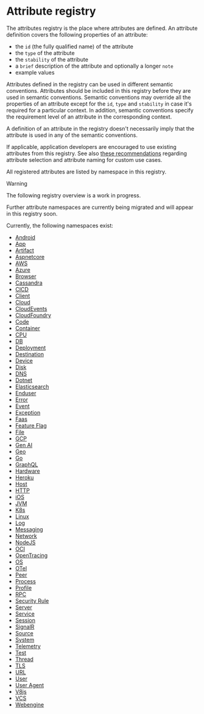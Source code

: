 <!--- Hugo front matter used to generate the website version of this page:
linkTitle: Registry
weight: -2
auto_gen: below
--->

<!-- NOTE: THIS FILE IS AUTOGENERATED. DO NOT EDIT BY HAND. -->
<!-- see templates/registry/markdown/readme.md.j2 -->

# Attribute registry

The attributes registry is the place where attributes are defined. An attribute definition covers the following properties of an attribute:

- the `id` (the fully qualified name) of the attribute
- the `type` of the attribute
- the `stability` of the attribute
- a `brief` description of the attribute and optionally a longer `note`
- example values

Attributes defined in the registry can be used in different semantic conventions. Attributes should be included in this registry before they are used in semantic conventions. Semantic conventions may override all the properties of an attribute except for the `id`, `type` and `stability` in case it's required for a particular context. In addition, semantic conventions specify the requirement level of an attribute in the corresponding context.

A definition of an attribute in the registry doesn't necessarily imply that the attribute is used in any of the semantic conventions.

If applicable, application developers are encouraged to use existing attributes from this registry. See also [these recommendations][developers recommendations] regarding attribute selection and attribute naming for custom use cases.

All registered attributes are listed by namespace in this registry.

> [!WARNING]
>
> The following registry overview is a work in progress.
>
> Further attribute namespaces are currently being migrated and will appear in this registry soon.

Currently, the following namespaces exist:

- [Android](android.md)
- [App](app.md)
- [Artifact](artifact.md)
- [Aspnetcore](aspnetcore.md)
- [AWS](aws.md)
- [Azure](azure.md)
- [Browser](browser.md)
- [Cassandra](cassandra.md)
- [CICD](cicd.md)
- [Client](client.md)
- [Cloud](cloud.md)
- [CloudEvents](cloudevents.md)
- [CloudFoundry](cloudfoundry.md)
- [Code](code.md)
- [Container](container.md)
- [CPU](cpu.md)
- [DB](db.md)
- [Deployment](deployment.md)
- [Destination](destination.md)
- [Device](device.md)
- [Disk](disk.md)
- [DNS](dns.md)
- [Dotnet](dotnet.md)
- [Elasticsearch](elasticsearch.md)
- [Enduser](enduser.md)
- [Error](error.md)
- [Event](event.md)
- [Exception](exception.md)
- [Faas](faas.md)
- [Feature Flag](feature-flag.md)
- [File](file.md)
- [GCP](gcp.md)
- [Gen AI](gen-ai.md)
- [Geo](geo.md)
- [Go](go.md)
- [GraphQL](graphql.md)
- [Hardware](hardware.md)
- [Heroku](heroku.md)
- [Host](host.md)
- [HTTP](http.md)
- [iOS](ios.md)
- [JVM](jvm.md)
- [K8s](k8s.md)
- [Linux](linux.md)
- [Log](log.md)
- [Messaging](messaging.md)
- [Network](network.md)
- [NodeJS](nodejs.md)
- [OCI](oci.md)
- [OpenTracing](opentracing.md)
- [OS](os.md)
- [OTel](otel.md)
- [Peer](peer.md)
- [Process](process.md)
- [Profile](profile.md)
- [RPC](rpc.md)
- [Security Rule](security-rule.md)
- [Server](server.md)
- [Service](service.md)
- [Session](session.md)
- [SignalR](signalr.md)
- [Source](source.md)
- [System](system.md)
- [Telemetry](telemetry.md)
- [Test](test.md)
- [Thread](thread.md)
- [TLS](tls.md)
- [URL](url.md)
- [User](user.md)
- [User Agent](user-agent.md)
- [V8js](v8js.md)
- [VCS](vcs.md)
- [Webengine](webengine.md)

[developers recommendations]: ../general/naming.md#recommendations-for-application-developers
